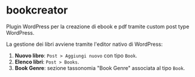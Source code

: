 # bookcreator
Plugin WordPress per la creazione di ebook e pdf tramite custom post type WordPress.

La gestione dei libri avviene tramite l'editor nativo di WordPress:

1. **Nuovo libro**: `Post > Aggiungi nuovo` con tipo `Book`.
2. **Elenco libri**: `Post > Books`.
3. **Book Genre**: sezione tassonomia "Book Genre" associata al tipo `Book`.
